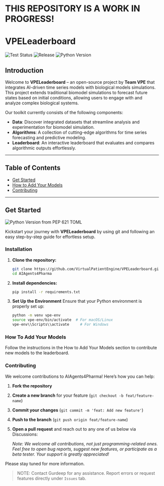 # **THIS REPOSITORY IS A WORK IN PROGRESS!**
# VPELeaderboard

![Test Status](https://img.shields.io/badge/TESTS%20VPE%20Leaderboard-passing-brightgreen)
![Release](https://img.shields.io/badge/release-v1.0.0-blue)
![Python Version](https://img.shields.io/badge/python-%3E%3D%203.12-blue)

## Introduction

Welcome to **VPELeaderboard** – an open-source project by **Team VPE** that integrates AI-driven time series models with biological models simulations. This project extends traditional biomodel simulations to forecast future states based on initial conditions, allowing users to engage with and analyze complex biological systems.

Our toolkit currently consists of the following components:

- **Data**: Discover integrated datasets that streamline analysis and experimentation for biomodel simulation.
- **Algorithms**: A collection of cutting-edge algorithms for time series forecasting and predictive modeling.
- **Leaderboard**: An interactive leaderboard that evaluates and compares algorithmic outputs effortlessly.

---

## Table of Contents

- [Get Started](#get-started)
- [How to Add Your Models](#how-to-add-your-models)
- [Contributing](#contributing)

---

## Get Started

![Python Version from PEP 621 TOML](https://img.shields.io/python/required-version-toml?tomlFilePath=https%3A%2F%2Fraw.githubusercontent.com%2FVirtualPatientEngine%2FAIAgents4Pharma%2Frefs%2Fheads%2Fmain%2Fpyproject.toml)

Kickstart your journey with **VPELeaderboard** by using git and following an easy step-by-step guide for effortless setup.

### Installation

1. **Clone the repository:**

    ```bash
    git clone https://github.com/VirtualPatientEngine/VPELeaderboard.git
    cd AIAgents4Pharma
    ```
2. **Install dependencies:**

    ```bash
    pip install -r requirements.txt
    ```
3. **Set Up the Environment**
Ensure that your Python environment is properly set up:

    ```bash
    python -m venv vpe-env
    source vpe-env/bin/activate  # For macOS/Linux
    vpe-env\\Scripts\\activate     # For Windows
    ```

### How To Add Your Models

Follow the instructions in the How to Add Your Models section to contribute new models to the leaderboard.

### Contributing

We welcome contributions to AIAgents4Pharma! Here’s how you can help:

1. **Fork the repository**
2. **Create a new branch** for your feature (`git checkout -b feat/feature-name`)
3. **Commit your changes** (`git commit -m 'feat: Add new feature'`)
4. **Push to the branch** (`git push origin feat/feature-name`)
5. **Open a pull request** and reach out to any one of us below via Discussions:

   _Note: We welcome all contributions, not just programming-related ones. Feel free to open bug reports, suggest new features, or participate as a beta tester. Your support is greatly appreciated!_

Please stay tuned for more information.

> NOTE: Contact Gurdeep for any assistance. Report errors or request features directly under `Issues` tab.   

